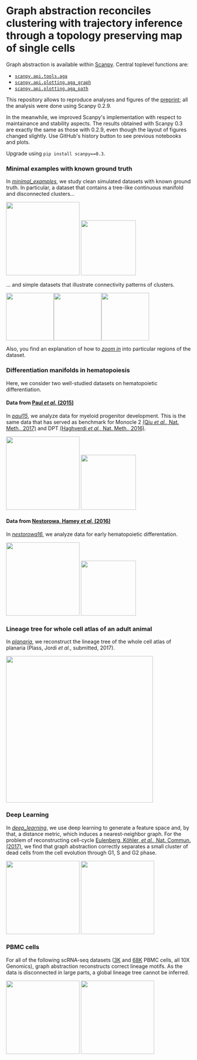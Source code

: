 # Graph abstraction reconciles clustering with trajectory inference through a topology preserving map of single cells

Graph abstraction is available within
[Scanpy](https://scanpy.readthedocs.io). Central toplevel functions
are:
* [`scanpy.api.tools.aga`](https://scanpy.readthedocs.io/en/stable/api/scanpy.api.tl.aga.html)
* [`scanpy.api.plotting.aga_graph`](https://scanpy.readthedocs.io/en/stable/api/scanpy.api.pl.aga_graph.html)
* [`scanpy.api.plotting.aga_path`](https://scanpy.readthedocs.io/en/stable/api/scanpy.api.pl.aga_path.html)

This repository allows to reproduce analyses and figures of the
[preprint](https://doi.org/10.1101/208819); all the analysis were done using
Scanpy 0.2.9.

In the meanwhile, we improved Scanpy's implementation with respect to
maintainance and stability aspects. The results obtained with Scanpy 0.3 are
exactly the same as those with 0.2.9, even though the layout of figures changed
slightly. Use GitHub's history button to see previous notebooks and plots.

Upgrade using `pip install scanpy==0.3`.

### Minimal examples with known ground truth

In [*minimal_examples*](minimal_examples), we study clean simulated datasets
with known ground truth. In particular, a dataset that contains a tree-like
continuous manifold and disconnected clusters...

<img src="./minimal_examples/figures/aga.png" height="200">
<img src="./minimal_examples/figures/aga_path.png" height="150">

... and simple datasets that illustrate connectivity patterns of clusters.

<img src="./minimal_examples/figures/aga_cluster_std1.png" height="130"><img src="./minimal_examples/figures/aga_cluster_std6.png" height="130"><img src="./minimal_examples/figures/aga_cluster_std10.png" height="130">

Also, you find an explanation of how to [*zoom in*](minimal_examples/#zooming-into-particular-regions-of-the-data) into particular regions of the dataset.

### Differentiation manifolds in hematopoiesis

Here, we consider two well-studied datasets on hematopoietic differentiation.

#### Data from [Paul *et al.* (2015)](http://doi.org/10.1016/j.cell.2015.11.01)

In [*paul15*](paul15), we analyze data for myeloid progenitor development. This is the same
data that has served as benchmark for Monocle 2 [(Qiu *et al.*,
  Nat. Meth., 2017)](https://doi.org/10.1038/nmeth.4402) and DPT [(Haghverdi *et al.*, Nat. Meth.,
  2016)](https://doi.org/10.1038/nmeth.3971).

<img src="./paul15/figures/aga_gephi.svg" height="200">
<img src="./paul15/figures/aga_path.svg" height="150">

#### Data from [Nestorowa, Hamey *et al.* (2016)](http://doi.org/10.1182/blood-2016-05-716480)

In [*nestorowa16*](nestorowa16), we analyze data for early hematopoietic differentation.

<img src="./nestorowa16/figures/aga_gephi_inkscape.svg" height="200">
<img src="./nestorowa16/figures/aga_path.svg" height="150">

### Lineage tree for whole cell atlas of an adult animal

In [*planaria*](planaria), we reconstruct the lineage tree of the whole cell atlas
of planaria (Plass, Jordi *et al.*, submitted, 2017).

<img src="./planaria/figures/aga.svg" height="400">

### Deep Learning

In [*deep_learning*](deep_learning), we use deep learning to generate a feature space and, by that, a distance metric, which induces a nearest-neighbor graph. For the problem of reconstructing cell-cycle [Eulenberg, Köhler, *et al.*, Nat. Commun. (2017)](https://doi.org/10.1101/081364), we find that graph abstraction correctly separates a small cluster of dead cells from the cell evolution through G1, S and G2 phase.

<img src="./deep_learning/figures/aga.png" height="200">
<img src="./deep_learning/figures/aga_cell_cycle_stages.png" height="200">

### PBMC cells

For all of the following scRNA-seq datasets ([3K](https://support.10xgenomics.com/single-cell-gene-expression/datasets/1.1.0/pbmc3k) and [68K](https://doi.org/10.1038/ncomms14049) PBMC cells, all 10X Genomics), graph abstraction reconstructs correct lineage motifs. As the data is disconnected in large parts, a global lineage tree cannot be inferred.

<img src="./pbmcs/figures/aga_pbmc3k.png" height="200">
<img src="./pbmcs/figures/aga_pbmc68k.png" height="200">
